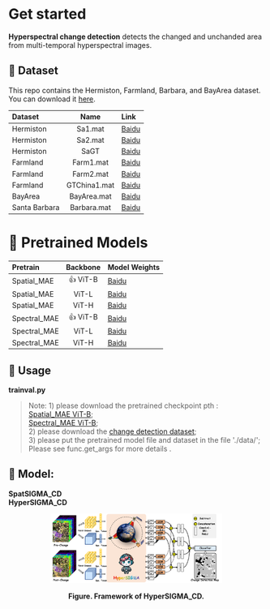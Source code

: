 
# Get started
<strong> Hyperspectral change detection</strong> detects the changed and unchanded area from multi-temporal hyperspectral images.<br>

## 🌷 Dataset
This repo contains the Hermiston, Farmland, Barbara, and BayArea dataset. You can download it [here](https://pan.baidu.com/s/1Ts3GtBLa_AC3w6jVUYj3wg?pwd=xub5). <br>


| Dataset | Name | Link |
| :------- | :------: | :------ |
| Hermiston | Sa1.mat | [Baidu](https://pan.baidu.com/s/1mE0mez2XmdKge53HYzrTWA?pwd=zvd4)  | 
| Hermiston |  Sa2.mat |  [Baidu](https://pan.baidu.com/s/1F7MhvGjQ-eLStd0DkRdpTQ?pwd=w4go)  |
| Hermiston | SaGT | [Baidu](https://pan.baidu.com/s/1_DQ9odK-wtCzytRzqN32KA?pwd=htyg) | 
| Farmland | Farm1.mat |  [Baidu](https://pan.baidu.com/s/1yoAkqFEotMATPu-Q9_Coxw?pwd=yu7i)  |
| Farmland | Farm2.mat | [Baidu](https://pan.baidu.com/s/1yngft49s3dqEIgU50ZqkwA?pwd=8ys8) | 
| Farmland | GTChina1.mat |  [Baidu](https://pan.baidu.com/s/1cNSMkN3lT0EqGd62WuoNbA?pwd=e50b)|
| BayArea | BayArea.mat | [Baidu](https://pan.baidu.com/s/1N-Pngno1iQnlPcKIH2NCBQ?pwd=8ju7) | 
| Santa Barbara | Barbara.mat |  [Baidu](https://pan.baidu.com/s/1DqxH8_9D6D3AEQJhwB60ww?pwd=z85q)|

# 🚀 Pretrained Models

| Pretrain | Backbone | Model Weights |
| :------- | :------: | :------ |
| Spatial_MAE |👍 ViT-B | [Baidu](https://pan.baidu.com/s/1kShixCeWhPGde-vLLxQLJg?pwd=vruc)  | 
| Spatial_MAE | ViT-L |  [Baidu](https://pan.baidu.com/s/11iwHFh8sfg9S-inxOYtJlA?pwd=d2qs)  |
| Spatial_MAE | ViT-H | [Baidu](https://pan.baidu.com/s/1gV9A_XmTCBRw90zjSt90ZQ?pwd=knuu) | 
| Spectral_MAE |👍 ViT-B |  [Baidu](https://pan.baidu.com/s/1VinBf4qnN98aa6z7TZ-ENQ?pwd=mi2y)  |
| Spectral_MAE | ViT-L | [Baidu](https://pan.baidu.com/s/1tF2rG-T_65QA3UaG4K9Lhg?pwd=xvdd) | 
| Spectral_MAE | ViT-H |  [Baidu](https://pan.baidu.com/s/1Di9ffWuzxPZUagBCU4Px2w?pwd=bi9r)|



## 🔨 Usage
<strong> trainval.py </strong> <br>
> Note: 1) please download the pretrained checkpoint pth :<br>
>     [Spatial_MAE ViT-B](https://pan.baidu.com/s/1kShixCeWhPGde-vLLxQLJg?pwd=vruc); <br>
>     [Spectral_MAE ViT-B](https://pan.baidu.com/s/1VinBf4qnN98aa6z7TZ-ENQ?pwd=mi2y);<br>
>     2) please download the [change detection dataset](https://pan.baidu.com/s/1Ts3GtBLa_AC3w6jVUYj3wg?pwd=xub5#list/path=%2F);<br>
>     3) please put the pretrained model file and dataset in the file './data/';<br>
>     Please see func.get_args for more details .<br>


## 🔴 Model: <br>
<strong> SpatSIGMA_CD </strong> <br>
<strong> HyperSIGMA_CD </strong> <br>


<figure>
<div align="center">
<img src=HyperSIGMA_CD.png width="80%">
</div>

<div align='center'>
 
**Figure. Framework of HyperSIGMA_CD.**

</div>
<br>











